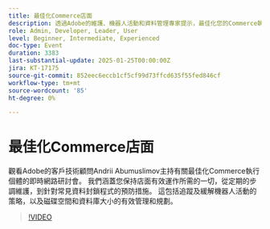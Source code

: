 ```yaml
---
title: 最佳化Commerce店面
description: 透過Adobe的維護、機器人活動和資料管理專家提示，最佳化您的Commerce執行個體
role: Admin, Developer, Leader, User
level: Beginner, Intermediate, Experienced
doc-type: Event
duration: 3383
last-substantial-update: 2025-01-25T00:00:00Z
jira: KT-17175
source-git-commit: 852eec6eccb1cf5cf99d73ffcd635f55fed846cf
workflow-type: tm+mt
source-wordcount: '85'
ht-degree: 0%

---
```



# 最佳化Commerce店面

觀看Adobe的客戶技術顧問Andrii Abumuslimov主持有關最佳化Commerce執行個體的即時網路研討會。 我們涵蓋您保持店面有效運作所需的一切，從定期的步調維護，到針對常見資料封鎖程式的預防措施。 這包括追蹤及緩解機器人活動的策略，以及磁碟空間和資料庫大小的有效管理和規劃。

>[!VIDEO](https://video.tv.adobe.com/v/3443031/?learn=on&enablevpops)
